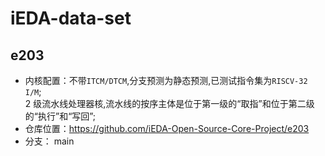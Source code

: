 # iEDA-data-set

## e203

- 内核配置：不带`ITCM/DTCM`,分支预测为静态预测,已测试指令集为`RISCV-32 I/M`;  
  2 级流水线处理器核,流水线的按序主体是位于第一级的“取指”和位于第二级的“执行”和“写回”;
- 仓库位置：https://github.com/iEDA-Open-Source-Core-Project/e203
- 分支： main
